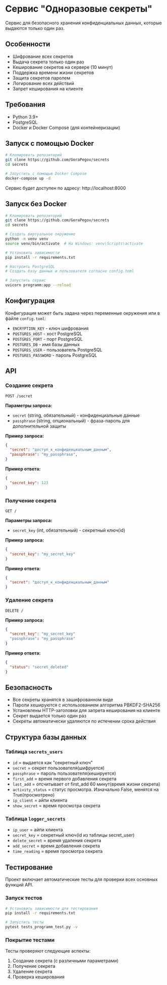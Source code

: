 # Сервис "Одноразовые секреты"

Сервис для безопасного хранения конфиденциальных данных, которые выдаются только один раз.

## Особенности

- Шифрование всех секретов
- Выдача секрета только один раз
- Кеширование секретов на сервере (10 минут)
- Поддержка времени жизни секретов
- Защита секретов паролем
- Логирование всех действий
- Запрет кеширования на клиенте

## Требования

- Python 3.9+
- PostgreSQL
- Docker и Docker Compose (для контейнеризации)

## Запуск с помощью Docker

```bash
# Клонировать репозиторий
git clone https://github.com/GeraPegov/secrets
cd secrets

# Запустить с помощью Docker Compose
docker-compose up -d
```

Сервис будет доступен по адресу: http://localhost:8000

## Запуск без Docker

```bash
# Клонировать репозиторий
git clone https://github.com/GeraPegov/secrets
cd secrets

# Создать виртуальное окружение
python -m venv venv
source venv/bin/activate  # На Windows: venv\Scripts\activate

# Установить зависимости
pip install -r requirements.txt

# Настроить PostgreSQL
# Создать базу данных и пользователя согласно config.toml

# Запустить сервис
uvicorn programm:app --reload
```

## Конфигурация

Конфигурация может быть задана через переменные окружения или в файле `config.toml`:

- `ENCRYPTION_KEY` - ключ шифрования
- `POSTGRES_HOST` - хост PostgreSQL
- `POSTGRES_PORT` - порт PostgreSQL
- `POSTGRES_DB` - имя базы данных
- `POSTGRES_USER` - пользователь PostgreSQL
- `POSTGRES_PASSWORD` - пароль PostgreSQL

## API

### Создание секрета

```
POST /secret
```

**Параметры запроса:**

- `secret` (string, обязательный) - конфиденциальные данные
- `passphrase` (string, опциональный) - фраза-пароль для дополнительной защиты

**Пример запроса:**

```json
{
  "secret": "доступ_к_конфиденциальным_данным",
  "passphrase": "my_passphrase",
}
```

**Пример ответа:**

```json
{
  "secret_key": 123
}
```

### Получение секрета

```
GET /
```

**Параметры запроса:**

- `secret_key` (int, обязательный) - секретный ключ(id)

**Пример запроса:**

```json
{
  "secret_key": "my_secret_key"
}
```

**Пример ответа:**

```json
{
  "secret": "доступ_к_конфиденциальным_данным"
}
```

### Удаление секрета

```
DELETE /
```

**Пример запроса:**

```json
{
  "secret_key": "my_secret_key"
  "passphrase": "my_passphrase"
}
```

**Пример ответа:**

```json
{
  "status": "secret_deleted"
}
```

## Безопасность

- Все секреты хранятся в зашифрованном виде
- Пароли хешируются с использованием алгоритма PBKDF2-SHA256
- Установлены HTTP-заголовки для запрета кеширования на клиенте
- Секрет выдается только один раз
- Секреты автоматически удаляются по истечении срока действия

## Структура базы данных

### Таблица `secrets_users`

- `id` = выдается как "секретный ключ"
- `secret` = секрет пользователя(шифруется)
- `passphrase` = пароль пользователя(кешируется)
- `first_add` = время первого добавления секрета
- `last_add` = отсчитывает от first_add 60 минут(время жизни секрета)
- `activity_status` = статус просмотра. Изначально False, менятся на True(просмотрено)
- `ip_client` = айпи клиента 
- `show_secret` = время просмотра секрета

### Таблица `logger_secrets`

- `ip_user` = айпи клиента
- `secret_key` = секретный ключ(id из таблицы secret_user)
- `delete_secret` = время удаления секрета
- `add_secret` = время добавления секрета
- `time_reading` = время просмотра секрета

## Тестирование

Проект включает автоматические тесты для проверки всех основных функций API.

### Запуск тестов

```bash
# Установить зависимости для тестирования
pip install -r requirements.txt

# Запустить тесты
pytest tests_programm_test.py -v
```

### Покрытие тестами

Тесты проверяют следующие аспекты:

1. Создание секрета (с различными параметрами)
2. Получение секрета
3. Удаление секрета
4. Проверка кеширования